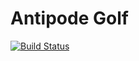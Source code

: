 # Antipode Golf

[![Build Status](https://circleci.com/gh/dsalopek/antipode-server.svg?style=shield&circle-token=b57a636a563c6bc5e7900fecd14cf90025a51f58)](https://app.circleci.com/pipelines/github/dsalopek/antipode-server)